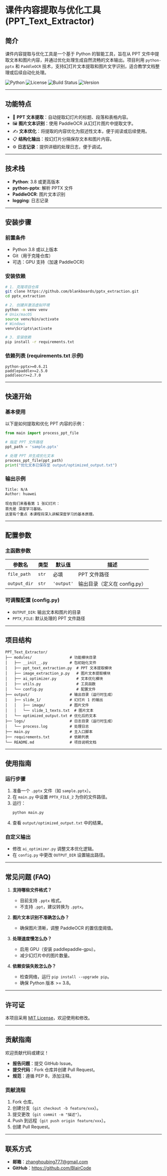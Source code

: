 # 课件内容提取与优化工具 (PPT_Text_Extractor)

## 简介
课件内容提取与优化工具是一个基于 Python 的智能工具，旨在从 PPT 文件中提取文本和图片内容，并通过优化处理生成自然流畅的文本输出。项目利用 `python-pptx` 和 `PaddleOCR` 技术，支持幻灯片文本提取和图片文字识别，适合教学文档整理或后续自动化处理。

![Python](https://img.shields.io/badge/Python-3.8+-blue.svg)
![License](https://img.shields.io/badge/License-MIT-green.svg)
![Build Status](https://img.shields.io/badge/build-passing-brightgreen.svg)
![Version](https://img.shields.io/badge/version-1.0.0-yellow.svg)

---

## 功能特点
- 📄 **PPT 文本提取**：自动提取幻灯片的标题、段落和表格内容。
- 🖼️ **图片文本识别**：使用 PaddleOCR 从幻灯片图片中提取文字。
- ✍️ **文本优化**：将提取的内容优化为叙述性文本，便于阅读或后续使用。
- 📋 **结构化输出**：按幻灯片分隔保存文本和图片内容。
- ⚙️ **日志记录**：提供详细的处理日志，便于调试。

---

## 技术栈
- **Python**: 3.8 或更高版本
- **python-pptx**: 解析 PPTX 文件
- **PaddleOCR**: 图片文本识别
- **logging**: 日志记录

---

## 安装步骤

### 前置条件
- Python 3.8 或以上版本
- Git（用于克隆仓库）
- 可选：GPU 支持（加速 PaddleOCR）

### 安装依赖
```bash
# 1. 克隆项目仓库
git clone https://github.com/blankboards/pptx_extraction.git
cd pptx_extraction

# 2. 创建并激活虚拟环境
python -m venv venv
# Unix/macOS
source venv/bin/activate
# Windows
venv\Scripts\activate

# 3. 安装依赖
pip install -r requirements.txt
```

### 依赖列表 (requirements.txt 示例)
```
python-pptx>=0.6.21
paddlepaddle>=2.5.0
paddleocr>=2.7.0
```

---

## 快速开始

### 基本使用
以下是如何提取和优化 PPT 内容的示例：
```python
from main import process_ppt_file

# 指定 PPT 文件路径
ppt_path = 'sample.pptx'

# 处理 PPT 并生成优化文本
process_ppt_file(ppt_path)
print("优化文本已保存至 output/optimized_output.txt")
```

### 输出示例
```
Title: N/A
Author: huawei

现在我们来看看第 1 张幻灯片：
首先是 深度学习基础。
这里有个重点 本课程将深入讲解深度学习的基本原理。
```

---

## 配置参数

### 主函数参数
| 参数名       | 类型  | 默认值        | 描述                     |
|--------------|-------|---------------|--------------------------|
| `file_path`  | `str` | 必填          | PPT 文件路径             |
| `output_dir` | `str` | `'output'`    | 输出目录（定义在 config.py） |

### 可调整配置 (config.py)
- `OUTPUT_DIR`: 输出文本和图片的目录
- `PPTX_FILE`: 默认处理的 PPT 文件路径

---

## 项目结构
```
PPT_Text_Extractor/
├── modules/                 # 功能模块目录
│   ├── __init__.py          # 包初始化文件
│   ├── ppt_text_extraction.py  # PPT 文本提取模块
│   ├── image_extraction_p.py   # 图片文本提取模块
│   ├── ai_optimizer.py         # 文本优化模块
│   ├── utils.py                # 工具函数
│   └── config.py               # 配置文件
├── output/                  # 输出目录（运行时生成）
│   ├── slide_1/             # 幻灯片 1 的输出
│   │   ├── image/           # 图片文件
│   │   └── slide_1_texts.txt  # 图片文本
│   └── optimized_output.txt # 优化后的文本
├── logs/                    # 日志目录（运行时生成）
│   └── process.log          # 处理日志
├── main.py                  # 主入口脚本
├── requirements.txt         # 依赖列表
└── README.md                # 项目说明文档
```

---

## 使用指南

### 运行步骤
1. 准备一个 `.pptx` 文件（如 `sample.pptx`）。
2. 在 `main.py` 中设置 `PPTX_FILE_2` 为你的文件路径。
3. 运行：
   ```bash
   python main.py
   ```
4. 查看 `output/optimized_output.txt` 中的结果。

### 自定义输出
- 修改 `ai_optimizer.py` 调整文本优化逻辑。
- 在 `config.py` 中更改 `OUTPUT_DIR` 设置输出路径。

---

## 常见问题 (FAQ)

1. **支持哪些文件格式？**
   - 目前支持 `.pptx` 格式。
   - 不支持 `.ppt`，建议转换为 `.pptx`。

2. **图片文本识别不准确怎么办？**
   - 确保图片清晰，调整 PaddleOCR 的置信度阈值。

3. **处理速度慢怎么办？**
   - 启用 GPU（安装 paddlepaddle-gpu）。
   - 减少幻灯片中的图片数量。

4. **依赖安装失败怎么办？**
   - 检查网络，运行 `pip install --upgrade pip`。
   - 确保 Python 版本 >= 3.8。

---

## 许可证
本项目采用 [MIT License](https://opensource.org/licenses/MIT)，欢迎使用和修改。

---

## 贡献指南
欢迎贡献代码或建议！
- **报告问题**：提交 GitHub Issue。
- **提交代码**：Fork 仓库并创建 Pull Request。
- **规范**：遵循 PEP 8，添加注释。

### 贡献流程
1. Fork 仓库。
2. 创建分支（`git checkout -b feature/xxx`）。
3. 提交更改（`git commit -m "描述"`）。
4. Push 到远程（`git push origin feature/xxx`）。
5. 创建 Pull Request。

---

## 联系方式
- **邮箱**：zhanghoubing777@gmail.com
- **GitHub**：https://github.com/BlairCode

